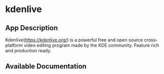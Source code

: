 # kdenlive

## App Description

Kdenlive(https://kdenlive.org/) is a powerful free and open source cross-platform video editing program made by the KDE community. Feature rich and production ready.

## Available Documentation

